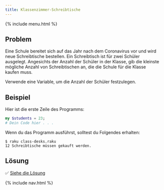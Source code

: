 ```yaml
---
title: Klassenzimmer-Schreibtische
---
```


{% include menu.html %}

## Problem

Eine Schule bereitet sich auf das Jahr nach dem Coronavirus vor und wird neue Schreibtische bestellen. Ein Schreibtisch ist für zwei Schüler ausgelegt. Angesichts der Anzahl der Schüler in der Klasse, gib die kleinste mögliche Anzahl von Schreibtischen an, die die Schule für die Klasse kaufen muss.

Verwende eine Variable, um die Anzahl der Schüler festzulegen.

## Beispiel

Hier ist die erste Zeile des Programms:

```raku
my $students = 23;
# Dein Code hier . . .
```

Wenn du das Programm ausführst, solltest du Folgendes erhalten:

```console
$ raku class-desks.raku
12 Schreibtische müssen gekauft werden.
```

## Lösung

✅ [Siehe die Lösung](solution)

{% include nav.html %}